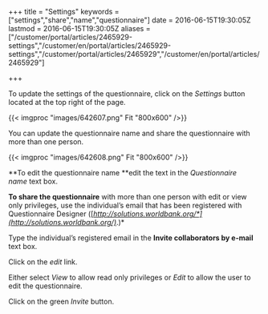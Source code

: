 ﻿+++
title = "Settings"
keywords = ["settings","share","name","questionnaire"]
date = 2016-06-15T19:30:05Z
lastmod = 2016-06-15T19:30:05Z
aliases = ["/customer/portal/articles/2465929-settings","/customer/en/portal/articles/2465929-settings","/customer/portal/articles/2465929","/customer/en/portal/articles/2465929"]

+++

To update the settings of the questionnaire, click on the *Settings*
button located at the top right of the page.  
  
  
{{< imgproc "images/642607.png" Fit "800x600" />}}  
  
You can update the questionnaire name and share the questionnaire with
more than one person.   
  
  
{{< imgproc "images/642608.png" Fit "800x600" />}}  
  
**To edit the questionnaire name **edit the text in the *Questionnaire
name* text box.   
  
  
**To share the questionnaire** with more than one person with edit or
view only privileges, use the individual’s email that has been
registered with Questionnaire Designer
([*http://solutions.worldbank.org/*](http://solutions.worldbank.org/)*.)*  
  
Type the individual’s registered email in the **Invite collaborators by
e-mail** text box.  
  
Click on the *edit* link.   
  
Either select *View* to allow read only privileges or *Edit* to allow
the user to edit the questionnaire.  
  
Click on the green *Invite* button.
